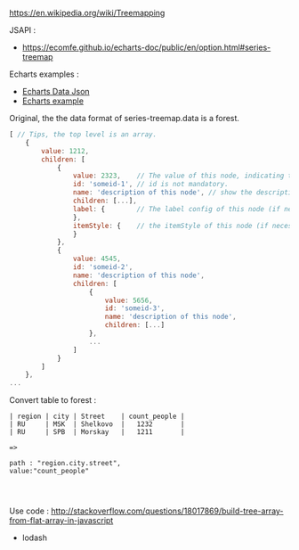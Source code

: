 https://en.wikipedia.org/wiki/Treemapping



JSAPI :

* https://ecomfe.github.io/echarts-doc/public/en/option.html#series-treemap

Echarts examples :

* [Echarts Data Json](https://ecomfe.github.io/echarts-examples/public/data/asset/data/disk.tree.json)
* [Echarts example](https://ecomfe.github.io/echarts-examples/public/editor.html?c=treemap-disk)


Original, the the data format of series-treemap.data is a forest.

```javascript
[ // Tips, the top level is an array.
    {
        value: 1212,
        children: [
            {
                value: 2323,    // The value of this node, indicating the area size.
                id: 'someid-1', // id is not mandatory.
                name: 'description of this node', // show the description text in rectangle.
                children: [...],
                label: {        // The label config of this node (if necessary).
                },
                itemStyle: {    // the itemStyle of this node (if necessary).
                }
            },
            {
                value: 4545,
                id: 'someid-2',
                name: 'description of this node',
                children: [
                    {
                        value: 5656,
                        id: 'someid-3',
                        name: 'description of this node',
                        children: [...]
                    },
                    ...
                ]
            }
        ]
    },
...

```



Convert table to forest :

```
| region | city | Street    | count_people |
| RU     | MSK  | Shelkovo  |   1232       |
| RU     | SPB  | Morskay   |   1211       |

=>

path : "region.city.street",
value:"count_people"




```

Use code :
http://stackoverflow.com/questions/18017869/build-tree-array-from-flat-array-in-javascript
+ lodash


